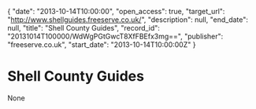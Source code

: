 {
  "date": "2013-10-14T10:00:00", 
  "open_access": true, 
  "target_url": "http://www.shellguides.freeserve.co.uk/", 
  "description": null, 
  "end_date": null, 
  "title": "Shell County Guides", 
  "record_id": "20131014T100000/WdWgPGtGwcT8XfFBEfx3mg==", 
  "publisher": "freeserve.co.uk", 
  "start_date": "2013-10-14T10:00:00Z"
}

# Shell County Guides

None